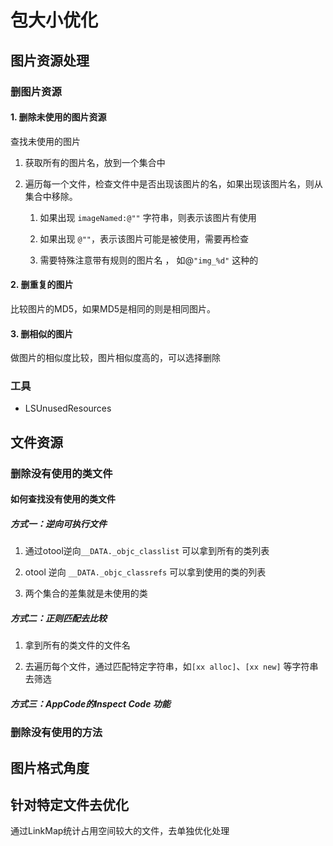 # 包大小优化

## 图片资源处理

### 删图片资源

#### 1. 删除未使用的图片资源

查找未使用的图片

1. 获取所有的图片名，放到一个集合中

2. 遍历每一个文件，检查文件中是否出现该图片的名，如果出现该图片名，则从集合中移除。

	1. 如果出现 `imageNamed:@""` 字符串，则表示该图片有使用

	2. 如果出现 `@""`，表示该图片可能是被使用，需要再检查

	3. 需要特殊注意带有规则的图片名 ， 如@`"img_%d"` 这种的

#### 2. 删重复的图片

比较图片的MD5，如果MD5是相同的则是相同图片。

#### 3. 删相似的图片

做图片的相似度比较，图片相似度高的，可以选择删除

### 工具

* LSUnusedResources

## 文件资源

### 删除没有使用的类文件

#### 如何查找没有使用的类文件

##### 方式一：逆向可执行文件

1. 通过otool逆向`__DATA._objc_classlist` 可以拿到所有的类列表

2. otool 逆向 `__DATA._objc_classrefs` 可以拿到使用的类的列表

3. 两个集合的差集就是未使用的类

##### 方式二：正则匹配去比较

1. 拿到所有的类文件的文件名

2. 去遍历每个文件，通过匹配特定字符串，如`[xx alloc]`、`[xx new]` 等字符串去筛选

##### 方式三：AppCode的Inspect Code 功能

### 删除没有使用的方法

## 图片格式角度

## 针对特定文件去优化

通过LinkMap统计占用空间较大的文件，去单独优化处理


